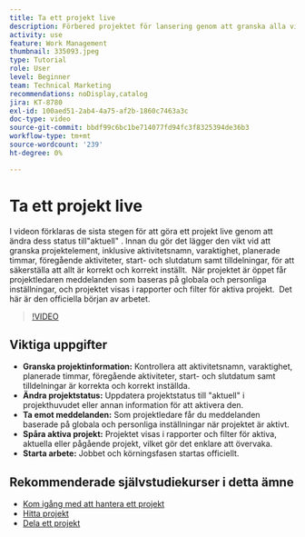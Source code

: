 ```yaml
---
title: Ta ett projekt live
description: Förbered projektet för lansering genom att granska alla viktiga detaljer, ange status till "aktuell" och aktivera meddelanden och rapporter för att officiellt starta arbetet.
activity: use
feature: Work Management
thumbnail: 335093.jpeg
type: Tutorial
role: User
level: Beginner
team: Technical Marketing
recommendations: noDisplay,catalog
jira: KT-8780
exl-id: 100aed51-2ab4-4a75-af2b-1860c7463a3c
doc-type: video
source-git-commit: bbdf99c6bc1be714077fd94fc3f8325394de36b3
workflow-type: tm+mt
source-wordcount: '239'
ht-degree: 0%

---
```


# Ta ett projekt live

I videon förklaras de sista stegen för att göra ett projekt live genom att ändra dess status till&quot;aktuell&quot; &#x200B;. Innan du gör det lägger den vikt vid att granska projektelement, inklusive aktivitetsnamn, varaktighet, planerade timmar, föregående aktiviteter, start- och slutdatum samt tilldelningar, för att säkerställa att allt är korrekt och korrekt inställt. &#x200B; När projektet är öppet får projektledaren meddelanden som baseras på globala och personliga inställningar, och projektet visas i rapporter och filter för aktiva projekt. &#x200B; Det här är den officiella början av arbetet. &#x200B;

>[!VIDEO](https://video.tv.adobe.com/v/3438988/?quality=12&learn=on&enablevpops=1&captions=swe)

## Viktiga uppgifter

* **Granska projektinformation:** Kontrollera att aktivitetsnamn, varaktighet, planerade timmar, föregående aktiviteter, start- och slutdatum samt tilldelningar är korrekta och korrekt inställda. &#x200B;
* **Ändra projektstatus:** Uppdatera projektstatus till &quot;aktuell&quot; i projekthuvudet eller annan information för att aktivera den. &#x200B;
* **Ta emot meddelanden:** Som projektledare får du meddelanden baserade på globala och personliga inställningar när projektet är aktivt. &#x200B;
* **Spåra aktiva projekt:** Projektet visas i rapporter och filter för aktiva, aktuella eller pågående projekt, vilket gör det enklare att övervaka. &#x200B;
* **Starta arbete:** Jobbet och körningsfasen startas officiellt. &#x200B;



## Rekommenderade självstudiekurser i detta ämne

* [Kom igång med att hantera ett projekt](/help/manage-work/projects/getting-started-manage-a-project.md)
* [Hitta projekt](/help/manage-work/projects/find-projects.md)
* [Dela ett projekt](/help/manage-work/projects/share-a-project.md)
